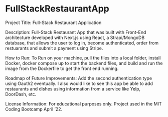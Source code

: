 # FullStackRestaurantApp

Project Title: Full-Stack Restaurant Application

Description: Full-Stack Restaurant App that was built with Front-End architecture developed with Next.js using React, a Strapi/MongoDB database, that allows the user to log in, become authenticated, order from restuarants and submit a payment using Stripe.  

How to Run: To Run on your machine, pull the files into a local folder, install Docker, docker compose up to start the backend files, and build and run the image from the Dockerfile to get the front end running.  

Roadmap of Future Improvements:   Add the second authentication type using Oauth2 eventually.  I also would like to see this app be able to add restaurants and dishes using information from a service like Yelp, DoorDash, etc.


License Information: For educational purposes only. Project used in the MIT Coding Bootcamp April ’22.
